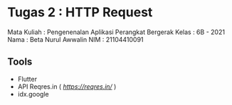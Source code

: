 # Tugas 2 : HTTP Request

Mata Kuliah  : Pengenenalan Aplikasi Perangkat Bergerak
Kelas        : 6B - 2021
Nama         : Beta Nurul Awwalin
NIM          : 21104410091


## Tools
- Flutter
- API Reqres.in ( _https://reqres.in/_ )
- idx.google
